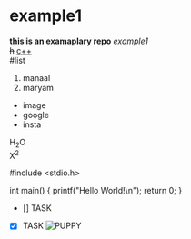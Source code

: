 # example1
**this is an examaplary repo**
_example1_\
~~h~~
[c++](https://youtu.be/j8nAHeVKL08?feature=shared)\
#list
1. manaal
2. maryam

- image
- google
- insta   

H<sub>2</sub>O\
X<sup>2</sup>

#include <stdio.h>

int main() {
    printf("Hello World!\n");
    return 0;
}
- [] TASK
- [X] TASK
![PUPPY](https://www.google.com/url?sa=i&url=https%3A%2F%2Fwww.petlandflorida.com%2Fwhat-you-need-to-know-before-buying-a-puppy%2F&psig=AOvVaw1gKx5NzWhyJI4iJqEixYBJ&ust=1756787381412000&source=images&cd=vfe&opi=89978449&ved=0CBUQjRxqFwoTCODCsaDdto8DFQAAAAAdAAAAABAE
)
